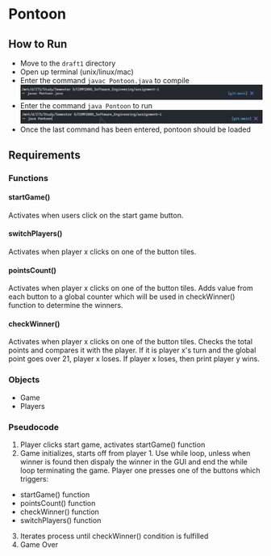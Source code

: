 # Pontoon

## How to Run
- Move to the `draft1` directory
- Open up terminal (unix/linux/mac)
- Enter the command `javac Pontoon.java` to compile 
![alt text](img/compile.png)
- Enter the command `java Pontoon` to run
![alt text](img/run.png)
- Once the last command has been entered, pontoon should be loaded


## Requirements
### Functions


#### **startGame()**
Activates when users click on the start game button.

#### **switchPlayers()**
Activates when player x clicks on one of the button tiles.

#### **pointsCount()**
Activates when player x clicks on one of the button tiles. Adds value from each button to a global counter which will be used in checkWinner() function to determine the winners.


#### **checkWinner()**
Activates when player x clicks on one of the button tiles. Checks the total points and compares it with the player. If it is player x's turn and the global point goes over 21, player x loses. If player x loses, then print player y wins. 



### Objects
- Game
- Players

### Pseudocode
1. Player clicks start game, activates startGame() function
2. Game initializes, starts off from player 1. Use while loop, unless when winner is found then dispaly the winner in the GUI and end the while loop terminating the game. Player one presses one of the buttons which triggers:
- startGame() function
- pointsCount() function
- checkWinner() function
- switchPlayers() function
3. Iterates process until checkWinner() condition is fulfilled
4. Game Over
